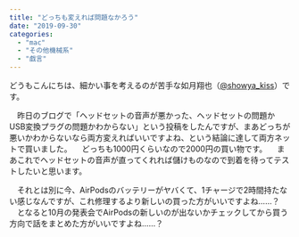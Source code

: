 ```yaml
---
title: "どっちも変えれば問題なかろう"
date: "2019-09-30"
categories: 
  - "mac"
  - "その他機械系"
  - "戯言"
---
```


どうもこんにちは、細かい事を考えるのが苦手な如月翔也（[@showya\_kiss](http://twitter.com/showya_kiss)）です。

　昨日のブログで「ヘッドセットの音声が悪かった、ヘッドセットの問題かUSB変換プラグの問題かわからない」という投稿をしたんですが、まあどっちが悪いかわからないなら両方変えればいいですよね、という結論に達して両方ネットで買いました。 　どっちも1000円くらいなので2000円の買い物です。 　まあこれでヘッドセットの音声が直ってくれれば儲けものなので到着を待ってテストしたいと思います。

　それとは別に今、AirPodsのバッテリーがヤバくて、1チャージで2時間持たない感じなんですが、これ修理するより新しいの買った方がいいですよね……？ 　となると10月の発表会でAirPodsの新しいのが出ないかチェックしてから買う方向で話をまとめた方がいいですよね……？
